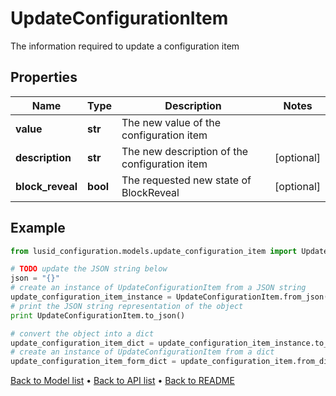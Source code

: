 # UpdateConfigurationItem

The information required to update a configuration item

## Properties
Name | Type | Description | Notes
------------ | ------------- | ------------- | -------------
**value** | **str** | The new value of the configuration item | 
**description** | **str** | The new description of the configuration item | [optional] 
**block_reveal** | **bool** | The requested new state of BlockReveal | [optional] 

## Example

```python
from lusid_configuration.models.update_configuration_item import UpdateConfigurationItem

# TODO update the JSON string below
json = "{}"
# create an instance of UpdateConfigurationItem from a JSON string
update_configuration_item_instance = UpdateConfigurationItem.from_json(json)
# print the JSON string representation of the object
print UpdateConfigurationItem.to_json()

# convert the object into a dict
update_configuration_item_dict = update_configuration_item_instance.to_dict()
# create an instance of UpdateConfigurationItem from a dict
update_configuration_item_form_dict = update_configuration_item.from_dict(update_configuration_item_dict)
```
[Back to Model list](../README.md#documentation-for-models) &#8226; [Back to API list](../README.md#documentation-for-api-endpoints) &#8226; [Back to README](../README.md)


